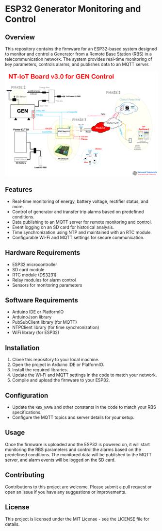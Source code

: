 # ESP32 Generator Monitoring and Control

## Overview
This repository contains the firmware for an ESP32-based system designed to monitor and control a Generator from a Remote Base Station (RBS) in a telecommunication network. The system provides real-time monitoring of key parameters, controls alarms, and publishes data to an MQTT server.

![System Diagram](images/generator-control-and-monitoring.png)

## Features
- Real-time monitoring of energy, battery voltage, rectifier status, and more.
- Control of generator and transfer trip alarms based on predefined conditions.
- Data publishing to an MQTT server for remote monitoring and control.
- Event logging on an SD card for historical analysis.
- Time synchronization using NTP and maintained with an RTC module.
- Configurable Wi-Fi and MQTT settings for secure communication.

## Hardware Requirements
- ESP32 microcontroller
- SD card module
- RTC module (DS3231)
- Relay modules for alarm control
- Sensors for monitoring parameters

## Software Requirements
- Arduino IDE or PlatformIO
- ArduinoJson library
- PubSubClient library (for MQTT)
- NTPClient library (for time synchronization)
- WiFi library (for ESP32)

## Installation
1. Clone this repository to your local machine.
2. Open the project in Arduino IDE or PlatformIO.
3. Install the required libraries.
4. Update the Wi-Fi and MQTT settings in the code to match your network.
5. Compile and upload the firmware to your ESP32.

## Configuration
- Update the `RBS_NAME` and other constants in the code to match your RBS specifications.
- Configure the MQTT topics and server details for your setup.

## Usage
Once the firmware is uploaded and the ESP32 is powered on, it will start monitoring the RBS parameters and control the alarms based on the predefined conditions. The monitored data will be published to the MQTT server, and alarm events will be logged on the SD card.

## Contributing
Contributions to this project are welcome. Please submit a pull request or open an issue if you have any suggestions or improvements.

## License
This project is licensed under the MIT License - see the LICENSE file for details.
